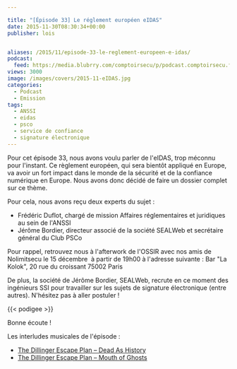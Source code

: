 ```yaml
---

title: "[Épisode 33] Le réglement européen eIDAS"
date: 2015-11-30T08:30:34+00:00
publisher: lois


aliases: /2015/11/episode-33-le-reglement-europeen-e-idas/
podcast:
  feed: https://media.blubrry.com/comptoirsecu/p/podcast.comptoirsecu.fr/CSEC.EP33.2015-11-30.EIDAS.mp3
views: 3000
image: /images/covers/2015-11-eIDAS.jpg
categories:
  - Podcast
  - Emission
tags:
  - ANSSI
  - eidas
  - psco
  - service de confiance
  - signature électronique
---
```



Pour cet épisode 33, nous avons voulu parler de l'eIDAS, trop méconnu pour l'instant. Ce règlement européen, qui sera bientôt appliqué en Europe, va avoir un fort impact dans le monde de la sécurité et de la confiance numérique en Europe. Nous avons donc décidé de faire un dossier complet sur ce thème.

Pour cela, nous avons reçu deux experts du sujet :

  * Frédéric Duflot, chargé de mission Affaires réglementaires et juridiques au sein de l'ANSSI
  * Jérôme Bordier, directeur associé de la société SEALWeb et secrétaire général du Club PSCo

Pour rappel, retrouvez nous à l'afterwork de l'OSSIR avec nos amis de Nolimitsecu le 15 décembre  à partir de 19h00 à l'adresse suivante : Bar "La Kolok", 20 rue du croissant 75002 Paris

De plus, la société de Jérôme Bordier, SEALWeb, recrute en ce moment des ingénieurs SSI pour travailler sur les sujets de signature électronique (entre autres). N'hésitez pas à aller postuler !


{{< podigee >}}

Bonne écoute !

Les interludes musicales de l'épisode :

  * [The Dillinger Escape Plan – Dead As History](http://www.dillingerescapeplan.org/content/ire-works)
  * [The Dillinger Escape Plan – Mouth of Ghosts](http://www.dillingerescapeplan.org/content/ire-works)

